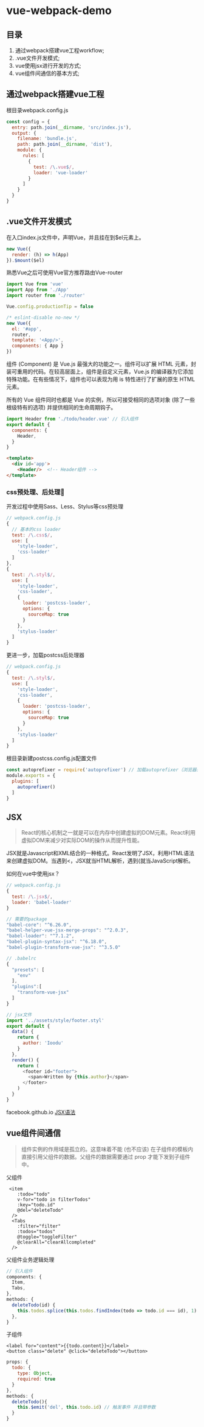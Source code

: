 # vue-webpack-demo
## 目录
1. 通过webpack搭建vue工程workflow;
2. .vue文件开发模式;
3. vue使用jsx进行开发的方式;
4. vue组件间通信的基本方式;

## 通过webpack搭建vue工程
  根目录webpack.config.js
  ```javascript
  const config = {
    entry: path.join(__dirname, 'src/index.js'),
    output: {
      filename: 'bundle.js',
      path: path.join(__dirname, 'dist'),
      module: {
        rules: [
          {
            test: /\.vue$/,
            loader: 'vue-loader'
          }
        ]
      }
    }
  }
  ```


## .vue文件开发模式
  在入口index.js文件中，声明Vue，并且挂在到$el元素上。
  ```javascript
  new Vue({
    render: (h) => h(App)
  }).$mount($el)
  ```
  熟悉Vue之后可使用Vue官方推荐路由Vue-router
  ```javascript
  import Vue from 'vue'
  import App from './App'
  import router from './router'

  Vue.config.productionTip = false

  /* eslint-disable no-new */
  new Vue({
    el: '#app',
    router,
    template: '<App/>',
    components: { App }
  })
  ```
  组件 (Component) 是 Vue.js 最强大的功能之一。组件可以扩展 HTML 元素，封装可重用的代码。在较高层面上，组件是自定义元素，Vue.js 的编译器为它添加特殊功能。在有些情况下，组件也可以表现为用 is 特性进行了扩展的原生 HTML 元素。

  所有的 Vue 组件同时也都是 Vue 的实例，所以可接受相同的选项对象 (除了一些根级特有的选项) 并提供相同的生命周期钩子。

  ```javascript
  import Header from './todo/header.vue' // 引入组件
  export default {
    components: {
      Header,
    }
  }
  ```
  ```html
  <template>
    <div id='app'>
      <Header/>  <!-- Header组件 -->
  </template>
  ```

### css预处理、后处理
  开发过程中使用Sass、Less、Stylus等css预处理
  ```javascript
  // webpack.config.js
  {
    // 基本的css loader
    test: /\.css$/,
    use: [
      'style-loader',
      'css-loader'
    ]
  },
  {
    test: /\.styl$/,
    use: [
      'style-loader',
      'css-loader',
      {
        loader: 'postcss-loader',
        options: {
          sourceMap: true
        }
      },
      'stylus-loader'
    ]
  }
  ```
  更进一步，加载postcss后处理器
  ```javascript
  // webpack.config.js
  {
    test: /\.styl$/,
    use: [
      'style-loader',
      'css-loader',
      {
        loader: 'postcss-loader',
        options: {
          sourceMap: true
        }
      },
      'stylus-loader'
    ]
  }
  ```
  根目录新建postcss.config.js配置文件
  ```javascript
  const autoprefixer = require('autoprefixer') // 加载autoprefixer（浏览器兼容前缀）
  module.exports = {
    plugins: [
      autoprefixer()
    ]
  }
  ```

## JSX
  > React的核心机制之一就是可以在内存中创建虚拟的DOM元素。React利用虚拟DOM来减少对实际DOM的操作从而提升性能。 

  JSX就是Javascript和XML结合的一种格式。React发明了JSX，利用HTML语法来创建虚拟DOM。当遇到<，JSX就当HTML解析，遇到{就当JavaScript解析。

  如何在vue中使用jsx？
  ```javascript
  // webpack.config.js
  {
    test: /\.jsx$/,
    loader: 'babel-loader'
  }

  // 需要的package
  "babel-core": "^6.26.0",
  "babel-helper-vue-jsx-merge-props": "^2.0.3",
  "babel-loader": "^7.1.2",
  "babel-plugin-syntax-jsx": "^6.18.0",
  "babel-plugin-transform-vue-jsx": "^3.5.0"

  // .babelrc
  {
    "presets": [
      "env"
    ],
    "plugins":[
      "transform-vue-jsx"
    ]
  }

  // jsx文件
  import '../assets/style/footer.styl'
  export default {
    data() {
      return {
        author: 'Ioodu'
      }
    },
    render() {
      return (
        <footer id="footer">
          <span>Written by {this.author}</span>
        </footer>
      )
    }
  }
  ```
  facebook.github.io [JSX语法](http://facebook.github.io/jsx/)

## vue组件间通信
  > 组件实例的作用域是孤立的。这意味着不能 (也不应该) 在子组件的模板内直接引用父组件的数据。父组件的数据需要通过 prop 才能下发到子组件中。

  父组件
  ```vue
   <item 
      :todo="todo"
      v-for="todo in filterTodos"
      :key="todo.id"
      @del="deleteTodo"
    />    
    <Tabs 
      :filter="filter" 
      :todos="todos"
      @toggle="toggleFilter"
      @clearAll="clearAllcompleted"
    />
  ```
  父组件业务逻辑处理
  ```javascript
  // 引入组件
  components: {
    Item,
    Tabs,
  },
  methods: {
    deleteTodo(id) {
      this.todos.splice(this.todos.findIndex(todo => todo.id === id), 1)
    },
  }
  ```
  子组件
  ```vue
  <label for="content">{{todo.content}}</label>
  <button class="delete" @click="deleteTodo"></button>
  ```
  ```javascript
  props: {
    todo: {
      type: Object,
      required: true
    }
  },
  methods: {
    deleteTodo(){
      this.$emit('del', this.todo.id) // 触发事件 并且带参数
    }
  }

  ```


